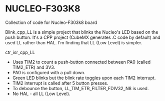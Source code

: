 # NUCLEO-F303K8
Collection of code for Nucleo-F303k8 board

Blink_cpp_LL is a simple project that blinks the Nucleo's LED based on the push button. It's a CPP project (CubeMX generates .C code by default) and used LL rather than HAL. I'm finding that LL (Low Level) is simpler.

ctr_isr_cpp_LL
* Uses TIM2 to count a push-button connected between PA0 (called TIM2_ETR) and 3V3.
*  PA0 is configured with a pull down.
*  Green LED blinks but the blink rate toggles upon each TIM2 interrupt.
*  TIM2 interrupt is called after 5 button presses.
*  To debounce the button, LL_TIM_ETR_FILTER_FDIV32_N8 is used.
*  No HAL - all LL (Low Level).
